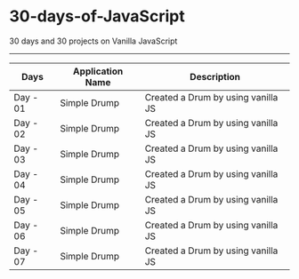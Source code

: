 # 30-days-of-JavaScript
30 days and 30 projects on Vanilla JavaScript

-----------------------------------------------------------------------------------

|Days| Application Name | Description |
|----| ---| --- |
|Day - 01| Simple Drump  | Created a Drum by using vanilla JS |
|Day - 02| Simple Drump  | Created a Drum by using vanilla JS |
|Day - 03| Simple Drump  | Created a Drum by using vanilla JS |
|Day - 04| Simple Drump  | Created a Drum by using vanilla JS |
|Day - 05| Simple Drump  | Created a Drum by using vanilla JS |
|Day - 06| Simple Drump  | Created a Drum by using vanilla JS |
|Day - 07| Simple Drump  | Created a Drum by using vanilla JS |

